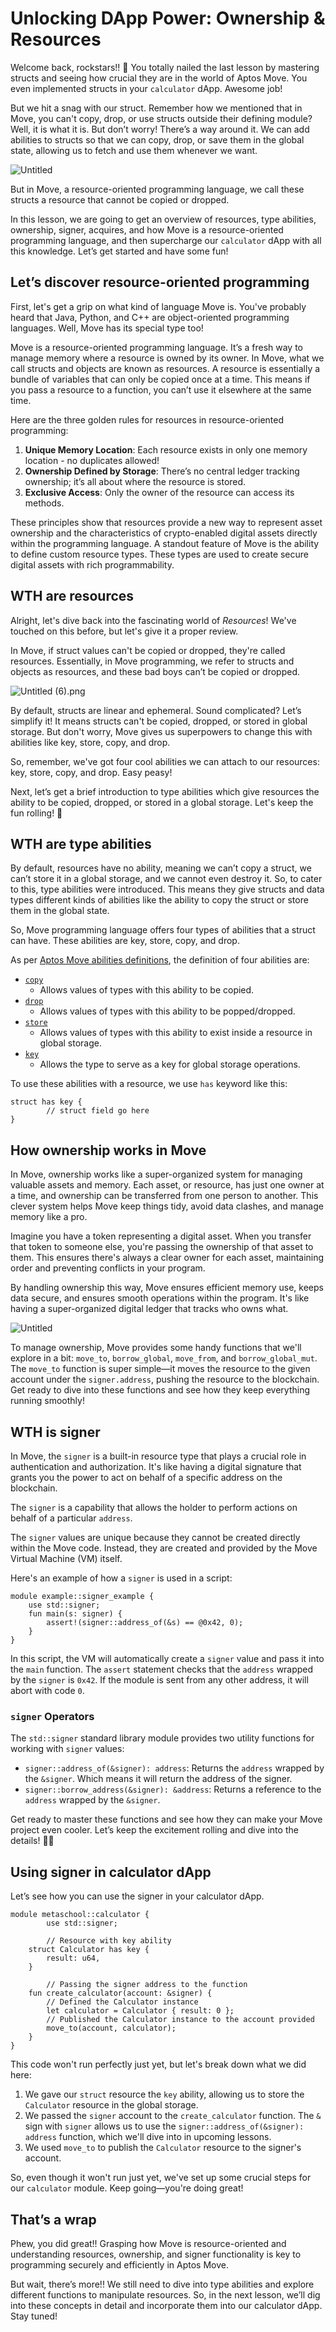 # Unlocking DApp Power: Ownership & Resources

Welcome back, rockstars!! 🌟 You totally nailed the last lesson by mastering structs and seeing how crucial they are in the world of Aptos Move. You even implemented structs in your `calculator` dApp. Awesome job!

But we hit a snag with our struct. Remember how we mentioned that in Move, you can't copy, drop, or use structs outside their defining module? Well, it is what it is. But don’t worry! There’s a way around it. We can add abilities to structs so that we can copy, drop, or save them in the global state, allowing us to fetch and use them whenever we want.

![Untitled](https://github.com/0xmetaschool/Learning-Projects/blob/main/assests_for_all/aptos-c2-building-on-aptos-assets/Unlocking%20DApp%20Power%20Ownership%20&%20Resources/Untitled.webp?raw=true)

But in Move, a resource-oriented programming language, we call these structs a resource that cannot be copied or dropped.

In this lesson, we are going to get an overview of resources, type abilities, ownership, signer, acquires, and how Move is a resource-oriented programming language, and then supercharge our `calculator` dApp with all this knowledge. Let’s get started and have some fun! 

## Let’s discover resource-oriented programming

First, let's get a grip on what kind of language Move is. You've probably heard that Java, Python, and C++ are object-oriented programming languages. Well, Move has its special type too!

Move is a resource-oriented programming language. It’s a fresh way to manage memory where a resource is owned by its owner. In Move, what we call structs and objects are known as resources. A resource is essentially a bundle of variables that can only be copied once at a time. This means if you pass a resource to a function, you can’t use it elsewhere at the same time.

Here are the three golden rules for resources in resource-oriented programming:

1. **Unique Memory Location**: Each resource exists in only one memory location - no duplicates allowed!
2. **Ownership Defined by Storage**: There’s no central ledger tracking ownership; it’s all about where the resource is stored.
3. **Exclusive Access**: Only the owner of the resource can access its methods.

These principles show that resources provide a new way to represent asset ownership and the characteristics of crypto-enabled digital assets directly within the programming language. A standout feature of Move is the ability to define custom resource types. These types are used to create secure digital assets with rich programmability.

## WTH are resources

Alright, let's dive back into the fascinating world of *Resources*! We've touched on this before, but let's give it a proper review.

In Move, if struct values can't be copied or dropped, they're called resources. Essentially, in Move programming, we refer to structs and objects as resources, and these bad boys can’t be copied or dropped.

![Untitled (6).png](https://github.com/0xmetaschool/Learning-Projects/blob/main/assests_for_all/aptos-c2-building-on-aptos-assets/Unlocking%20DApp%20Power%20Ownership%20&%20Resources/Untitled_(6).webp?raw=true)

By default, structs are linear and ephemeral. Sound complicated? Let’s simplify it! It means structs can't be copied, dropped, or stored in global storage. But don't worry, Move gives us superpowers to change this with abilities like key, store, copy, and drop.

So, remember, we've got four cool abilities we can attach to our resources: key, store, copy, and drop. Easy peasy!

Next, let’s get a brief introduction to type abilities which give resources the ability to be copied, dropped, or stored in a global storage. Let's keep the fun rolling! 🚀

## WTH are type abilities

By default, resources have no ability, meaning we can’t copy a struct, we can’t store it in a global storage, and we cannot even destroy it. So, to cater to this, type abilities were introduced. This means they give structs and data types different kinds of abilities like the ability to copy the struct or store them in the global state.

So, Move programming language offers four types of abilities that a struct can have. These abilities are key, store, copy, and drop.

As per [Aptos Move abilities definitions](https://aptos.dev/move/book/abilities/), the definition of four abilities are:

- [`copy`](https://aptos.dev/move/book/abilities/#copy)
    - Allows values of types with this ability to be copied.
- [`drop`](https://aptos.dev/move/book/abilities/#drop)
    - Allows values of types with this ability to be popped/dropped.
- [`store`](https://aptos.dev/move/book/abilities/#store)
    - Allows values of types with this ability to exist inside a resource in global storage.
- [`key`](https://aptos.dev/move/book/abilities/#key)
    - Allows the type to serve as a key for global storage operations.

To use these abilities with a resource, we use `has` keyword like this:

```
struct has key {
		// struct field go here
}
```

## How ownership works in Move

In Move, ownership works like a super-organized system for managing valuable assets and memory. Each asset, or resource, has just one owner at a time, and ownership can be transferred from one person to another. This clever system helps Move keep things tidy, avoid data clashes, and manage memory like a pro.

Imagine you have a token representing a digital asset. When you transfer that token to someone else, you're passing the ownership of that asset to them. This ensures there's always a clear owner for each asset, maintaining order and preventing conflicts in your program.

By handling ownership this way, Move ensures efficient memory use, keeps data secure, and ensures smooth operations within the program. It's like having a super-organized digital ledger that tracks who owns what.

![Untitled](https://github.com/0xmetaschool/Learning-Projects/blob/main/assests_for_all/aptos-c2-building-on-aptos-assets/Unlocking%20DApp%20Power%20Ownership%20&%20Resources/Untitled%201.webp?raw=true)

To manage ownership, Move provides some handy functions that we'll explore in a bit: `move_to`, `borrow_global`, `move_from`, and `borrow_global_mut`. The `move_to` function is super simple—it moves the resource to the given account under the `signer.address`, pushing the resource to the blockchain. Get ready to dive into these functions and see how they keep everything running smoothly!

## WTH is signer

In Move, the `signer` is a built-in resource type that plays a crucial role in authentication and authorization. It's like having a digital signature that grants you the power to act on behalf of a specific address on the blockchain.

The `signer` is a capability that allows the holder to perform actions on behalf of a particular `address`.

The `signer` values are unique because they cannot be created directly within the Move code. Instead, they are created and provided by the Move Virtual Machine (VM) itself.

Here's an example of how a `signer` is used in a script:

```
module example::signer_example {
    use std::signer;
    fun main(s: signer) {
        assert!(signer::address_of(&s) == @0x42, 0);
    }
}
```

In this script, the VM will automatically create a `signer` value and pass it into the `main` function. The `assert` statement checks that the `address` wrapped by the `signer` is `0x42`. If the module is sent from any other address, it will abort with code `0`.

### `signer` Operators

The `std::signer` standard library module provides two utility functions for working with `signer` values:

- `signer::address_of(&signer): address`: Returns the `address` wrapped by the `&signer`. Which means it will return the address of the signer.
- `signer::borrow_address(&signer): &address`: Returns a reference to the `address` wrapped by the `&signer`.

Get ready to master these functions and see how they can make your Move project even cooler. Let’s keep the excitement rolling and dive into the details! 🚀🎉

## Using signer in calculator dApp

Let’s see how you can use the signer in your calculator dApp.

```
module metaschool::calculator {
		use std::signer;	

		// Resource with key ability
    struct Calculator has key {
        result: u64,
    }

		// Passing the signer address to the function
    fun create_calculator(account: &signer) {
	    // Defined the Calculator instance
	    let calculator = Calculator { result: 0 };
	    // Published the Calculator instance to the account provided
	    move_to(account, calculator);
    }
}
```

This code won't run perfectly just yet, but let's break down what we did here:

1. We gave our `struct` resource the `key` ability, allowing us to store the `Calculator` resource in the global storage.
2. We passed the `signer` account to the `create_calculator` function. The `&` sign with `signer` allows us to use the `signer::address_of(&signer): address` function, which we'll dive into in upcoming lessons.
3. We used `move_to` to publish the `Calculator` resource to the signer's account.

So, even though it won't run just yet, we've set up some crucial steps for our `calculator` module. Keep going—you're doing great!

## That’s a wrap

Phew, you did great!! Grasping how Move is resource-oriented and understanding resources, ownership, and signer functionality is key to programming securely and efficiently in Aptos Move.

But wait, there’s more!! We still need to dive into type abilities and explore different functions to manipulate resources. So, in the next lesson, we’ll dig into these concepts in detail and incorporate them into our calculator dApp. Stay tuned!
